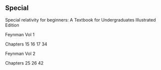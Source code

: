 ## Special

Special relativity for beginners: A Textbook for Undergraduates Illustrated Edition

Feynman Vol 1

Chapters
15
16
17
34

Feynman Vol 2

Chapters
25
26
42